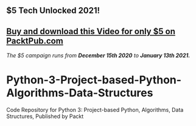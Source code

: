 ## $5 Tech Unlocked 2021!
[Buy and download this Video for only $5 on PacktPub.com](https://www.packtpub.com/product/python-3-project-based-python-algorithms-data-structures-video/9781839216510)
-----
*The $5 campaign         runs from __December 15th 2020__ to __January 13th 2021.__*

# Python-3-Project-based-Python-Algorithms-Data-Structures
Code Repository for Python 3: Project-based Python, Algorithms, Data Structures, Published by Packt

